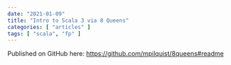 ```yaml
---
date: "2021-01-09"
title: "Intro to Scala 3 via 8 Queens"
categories: [ "articles" ]
tags: [ "scala", "fp" ]
---
```


Published on GitHub here: https://github.com/mpilquist/8queens#readme